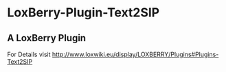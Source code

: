 # LoxBerry-Plugin-Text2SIP
A LoxBerry Plugin
-
For Details visit http://www.loxwiki.eu/display/LOXBERRY/Plugins#Plugins-Text2SIP
